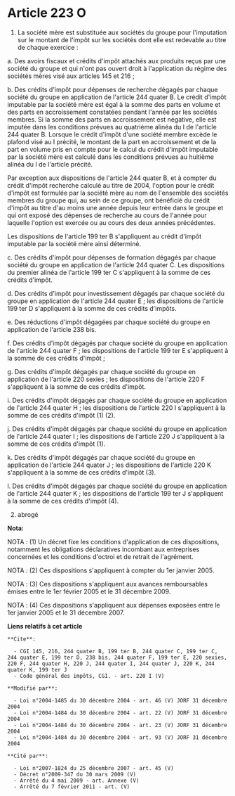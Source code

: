 # Article 223 O

1. La société mère est substituée aux sociétés du groupe pour l'imputation sur le montant de l'impôt sur les sociétés dont
elle est redevable au titre de chaque exercice : 

a. Des avoirs fiscaux et crédits d'impôt attachés aux produits reçus par une société du groupe et qui n'ont pas ouvert droit
à l'application du régime des sociétés mères visé aux articles 145 et 216 ; 

b. Des crédits d'impôt pour dépenses de recherche dégagés par chaque société du groupe en application de l'article 244 quater
B. Le crédit d'impôt imputable par la société mère est égal à la somme des parts en volume et des parts en accroissement
constatées pendant l'année par les sociétés membres. Si la somme des parts en accroissement est négative, elle est imputée
dans les conditions prévues au quatrième alinéa du I de l'article 244 quater B. Lorsque le crédit d'impôt d'une société
membre excède le plafond visé au I précité, le montant de la part en accroissement et de la part en volume pris en compte
pour le calcul du crédit d'impôt imputable par la société mère est calculé dans les conditions prévues au huitième alinéa du
I de l'article précité. 

Par exception aux dispositions de l'article 244 quater B, et à compter du crédit d'impôt recherche calculé au titre de 2004,
l'option pour le crédit d'impôt est formulée par la société mère au nom de l'ensemble des sociétés membres du groupe qui, au
sein de ce groupe, ont bénéficié du crédit d'impôt au titre d'au moins une année depuis leur entrée dans le groupe et qui ont
exposé des dépenses de recherche au cours de l'année pour laquelle l'option est exercée ou au cours des deux années
précédentes. 

Les dispositions de l'article 199 ter B s'appliquent au crédit d'impôt imputable par la société mère ainsi déterminé. 

c. Des crédits d'impôt pour dépenses de formation dégagés par chaque société du groupe en application de l'article 244 quater
C. Les dispositions du premier alinéa de l'article 199 ter C s'appliquent à la somme de ces crédits d'impôt. 

d. Des crédits d'impôt pour investissement dégagés par chaque société du groupe en application de l'article 244 quater E ;
les dispositions de l'article 199 ter D s'appliquent à la somme de ces crédits d'impôts. 

e. Des réductions d'impôt dégagées par chaque société du groupe en application de l'article 238 bis. 

f. Des crédits d'impôt dégagés par chaque société du groupe en application de l'article 244 quater F ; les dispositions de
l'article 199 ter E s'appliquent à la somme de ces crédits d'impôt ; 

g. Des crédits d'impôt dégagés par chaque société du groupe en application de l'article 220 sexies ; les dispositions de
l'article 220 F s'appliquent à la somme de ces crédits d'impôt. 

i. Des crédits d'impôt dégagés par chaque société du groupe en application de l'article 244 quater H ; les dispositions de
l'article 220 I s'appliquent à la somme de ces crédits d'impôt (1) (2). 

j. Des crédits d'impôt dégagés par chaque société du groupe en application de l'article 244 quater I ; les dispositions de
l'article 220 J s'appliquent à la somme de ces crédits d'impôt (1). 

k. Des crédits d'impôt dégagés par chaque société du groupe en application de l'article 244 quater J ; les dispositions de
l'article 220 K s'appliquent à la somme de ces crédits d'impôt (3). 

l. Des crédits d'impôt dégagés par chaque société du groupe en application de l'article 244 quater K ; les dispositions de
l'article 199 ter J s'appliquent à la somme de ces crédits d'impôt (4). 

2. abrogé

**Nota:**

NOTA : (1) Un décret fixe les conditions d'application de ces dispositions, notamment les obligations déclaratives incombant
aux entreprises concernées et les conditions d'octroi et de retrait de l'agrément.

NOTA : (2) Ces dispositions s'appliquent à compter du 1er janvier 2005.

NOTA : (3) Ces dispositions s'appliquent aux avances remboursables émises entre le 1er février 2005 et le 31 décembre 2009.

NOTA : (4) Ces dispositions s'appliquent aux dépenses exposées entre le 1er janvier 2005 et le 31 décembre 2007.

**Liens relatifs à cet article**

	**Cite**:

	  - CGI 145, 216, 244 quater B, 199 ter B, 244 quater C, 199 ter C, 244 quater E, 199 ter D, 238 bis, 244 quater F, 199 ter E, 220 sexies, 220 F, 244 quater H, 220 J, 244 quater I, 244 quater J, 220 K, 244 quater K, 199 ter J
	  - Code général des impôts, CGI. - art. 220 I (V)

	**Modifié par**:

	  - Loi n°2004-1485 du 30 décembre 2004 - art. 46 (V) JORF 31 décembre 2004
	  - Loi n°2004-1484 du 30 décembre 2004 - art. 22 (V) JORF 31 décembre 2004
	  - Loi n°2004-1484 du 30 décembre 2004 - art. 23 (V) JORF 31 décembre 2004
	  - Loi n°2004-1484 du 30 décembre 2004 - art. 93 (V) JORF 31 décembre 2004

	**Cité par**:

	  - Loi n°2007-1824 du 25 décembre 2007 - art. 45 (V)
	  - Décret n°2009-347 du 30 mars 2009 (V)
	  - Arrêté du 4 mai 2009 - art. Annexe (V)
	  - Arrêté du 7 février 2011 - art. (V)
